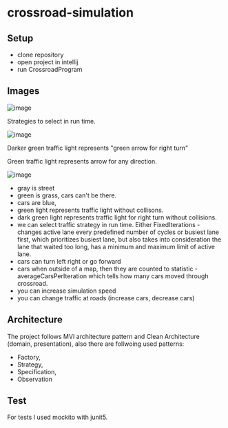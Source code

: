 # crossroad-simulation

## Setup
- clone repository
- open project in intellij
- run CrossroadProgram
## Images

![image](https://github.com/user-attachments/assets/601684bd-d167-4682-87ed-90cdcbdca5b7)

Strategies to select in run time.

![image](https://github.com/user-attachments/assets/599e6985-d955-48ba-a86c-a554cc203bff)


Darker green traffic light represents "green arrow for right turn"

Green traffic light represents arrow for any direction.

![image](https://github.com/user-attachments/assets/6802df68-515d-495b-a998-d96288261b8c)


- gray is street
- green is grass, cars can't be there.
- cars are blue,
- green light represents traffic light without collisons.
- dark green light represents traffic light for right turn without collisions.
- we can select traffic strategy in run time. Either FixedIterations - changes active lane every predefined number of cycles or busiest lane first, which prioritizes busiest lane, but also takes into consideration the lane that waited too long, has a minimum and maximum limit of active lane.
- cars can turn left right or go forward
- cars when outside of a map, then they are counted to statistic - averageCarsPerIteration which tells how many cars moved through crossroad.
- you can increase simulation speed
- you can change traffic at roads (increase cars, decrease cars)

## Architecture

The project follows MVI architecture pattern and Clean Architecture (domain, presentation), also there are follwoing used patterns:
- Factory,
- Strategy,
- Specification,
- Observation

## Test

For tests I used mockito with junit5.

